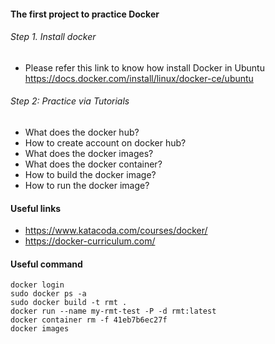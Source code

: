 #### The first project to practice Docker 
###### Step 1. Install docker 
 - Please refer this link to know how install Docker in Ubuntu https://docs.docker.com/install/linux/docker-ce/ubuntu
###### Step 2: Practice via Tutorials
 - What does the docker hub?
 - How to create account on docker hub?
 - What does the docker images?
 - What does the docker container?
 - How to build the docker image?
 - How to run the docker image?
 
#### Useful links 
- https://www.katacoda.com/courses/docker/
- https://docker-curriculum.com/

#### Useful command 
```
docker login
sudo docker ps -a
sudo docker build -t rmt .
docker run --name my-rmt-test -P -d rmt:latest
docker container rm -f 41eb7b6ec27f
docker images
```



